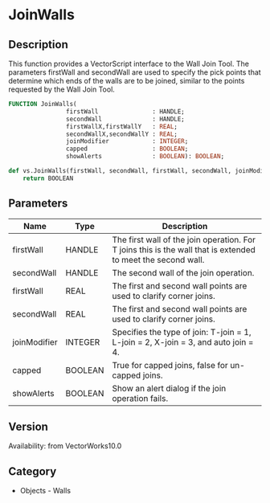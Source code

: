 # JoinWalls

## Description
This function provides a VectorScript interface to the Wall Join Tool. The parameters firstWall and secondWall are used to specify the pick points that determine which ends of the walls are to be joined, similar to the points requested by the Wall Join Tool.

```pascal
FUNCTION JoinWalls(
				firstWall               : HANDLE;
				secondWall              : HANDLE;
				firstWallX,firstWallY   : REAL;
				secondWallX,secondWallY : REAL;
				joinModifier            : INTEGER;
				capped                  : BOOLEAN;
				showAlerts              : BOOLEAN): BOOLEAN;
```

```python
def vs.JoinWalls(firstWall, secondWall, firstWall, secondWall, joinModifier, capped, showAlerts):
    return BOOLEAN
```

## Parameters
|Name|Type|Description|
|---|---|---|
|firstWall|HANDLE|The first wall of the join operation. For T joins this is the wall that is extended to meet the second wall.|
|secondWall|HANDLE|The second wall of the join operation.|
|firstWall|REAL|The first and second wall points are used to clarify corner joins.|
|secondWall|REAL|The first and second wall points are used to clarify corner joins.|
|joinModifier|INTEGER|Specifies the type of join: T-join = 1, L-join = 2, X-join = 3, and auto join = 4.|
|capped|BOOLEAN|True for capped joins, false for un-capped joins.|
|showAlerts|BOOLEAN|Show an alert dialog if the join operation fails.|

## Version
Availability: from VectorWorks10.0

## Category
* Objects - Walls

